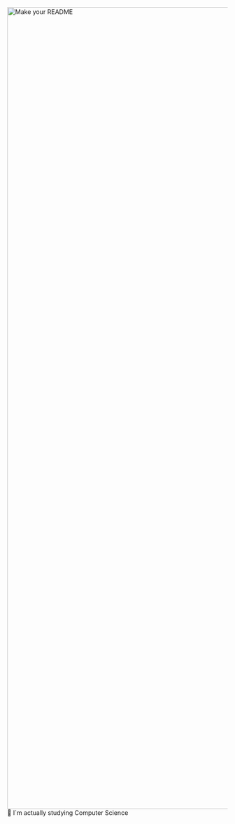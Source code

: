 
<img width="1834" alt="Make your README" src="https://github.com/user-attachments/assets/b61da31b-bcc6-420f-a512-aa63a3d474cd">
📖 I`m actually studying Computer Science
